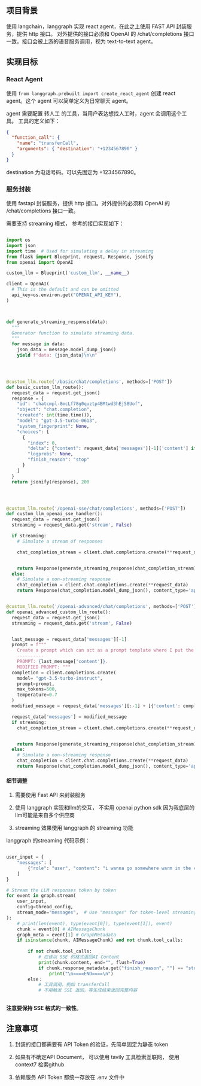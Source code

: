 ## 项目背景

使用 langchain，langgraph 实现 react agent，在此之上使用 FAST API 封装服务，提供 http 接口。
对外提供的接口必须和 OpenAI 的 /chat/completions 接口一致。接口会被上游的语音服务调用，视为 text-to-text agent。


## 实现目标

### React Agent

使用 `from langgraph.prebuilt import create_react_agent` 创建 react agent。这个 agent 可以简单定义为日常聊天 agent。

agent 需要配置 转人工 的工具，当用户表达想找人工时，agent 会调用这个工具。 工具的定义如下：

```json
{
  "function_call": {
    "name": "transferCall",
    "arguments": { "destination": "+1234567890" }
  }
}
```
destination 为电话号码。可以先固定为 +1234567890。


### 服务封装

使用 fastapi 封装服务，提供 http 接口。对外提供的必须和 OpenAI 的 /chat/completions 接口一致。

需要支持 streaming 模式， 参考的接口实现如下：

```python

import os
import json
import time  # Used for simulating a delay in streaming
from flask import Blueprint, request, Response, jsonify
from openai import OpenAI

custom_llm = Blueprint('custom_llm', __name__)

client = OpenAI(
  # This is the default and can be omitted
  api_key=os.environ.get("OPENAI_API_KEY"),
)



def generate_streaming_response(data):
  """
  Generator function to simulate streaming data.
  """
  for message in data:
    json_data = message.model_dump_json()
    yield f"data: {json_data}\n\n"




@custom_llm.route('/basic/chat/completions', methods=['POST'])
def basic_custom_llm_route():
  request_data = request.get_json()
  response = {
    "id": "chatcmpl-8mcLf78g0quztp4BMtwd3hEj58Uof",
    "object": "chat.completion",
    "created": int(time.time()),
    "model": "gpt-3.5-turbo-0613",
    "system_fingerprint": None,
    "choices": [
      {
        "index": 0,
        "delta": {"content": request_data['messages'][-1]['content'] if len(request_data['messages']) > 0 else ""},
        "logprobs": None,
        "finish_reason": "stop"
      }
    ]
  }
  return jsonify(response), 200




@custom_llm.route('/openai-sse/chat/completions', methods=['POST'])
def custom_llm_openai_sse_handler():
  request_data = request.get_json()
  streaming = request_data.get('stream', False)

  if streaming:
    # Simulate a stream of responses

    chat_completion_stream = client.chat.completions.create(**request_data)


    return Response(generate_streaming_response(chat_completion_stream), content_type='text/event-stream')
  else:
    # Simulate a non-streaming response
    chat_completion = client.chat.completions.create(**request_data)
    return Response(chat_completion.model_dump_json(), content_type='application/json')


@custom_llm.route('/openai-advanced/chat/completions', methods=['POST'])
def openai_advanced_custom_llm_route():
  request_data = request.get_json()
  streaming = request_data.get('stream', False)


  last_message = request_data['messages'][-1]
  prompt = f"""
    Create a prompt which can act as a prompt template where I put the original prompt and it can modify it according to my intentions so that the final modified prompt is more detailed. You can expand certain terms or keywords.
    ----------
    PROMPT: {last_message['content']}.
    MODIFIED PROMPT: """
  completion = client.completions.create(
    model= "gpt-3.5-turbo-instruct",
    prompt=prompt,
    max_tokens=500,
    temperature=0.7
  )
  modified_message = request_data['messages'][:-1] + [{'content': completion.choices[0].text, 'role': last_message['role']}]

  request_data['messages'] = modified_message
  if streaming:
    chat_completion_stream = client.chat.completions.create(**request_data)


    return Response(generate_streaming_response(chat_completion_stream), content_type='text/event-stream')
  else:
    # Simulate a non-streaming response
    chat_completion = client.chat.completions.create(**request_data)
    return Response(chat_completion.model_dump_json(), content_type='application/json')

```

#### 细节调整

1. 需要使用 Fast API 来封装服务

2. 使用 langgraph 实现和llm的交互， 不实用 openai python sdk
因为我底层的llm可能是来自多个供应商

3. streaming 效果使用 langgraph 的 streaming 功能

langgraph 的streaming 代码示例：

```python

user_input = {
    "messages": [
        {"role": "user", "content": "i wanna go somewhere warm in the caribbean"}
    ]
}

# Stream the LLM responses token by token
for event in graph.stream(
    user_input,
    config=thread_config,
    stream_mode="messages",  # Use "messages" for token-level streaming
):
    # print(len(event), type(event[0]), type(event[1]), event)
    chunk = event[0] # AIMessageChunk
    graph_meta = event[1] # GraphMetadata
    if isinstance(chunk, AIMessageChunk) and not chunk.tool_calls:
        
        if not chunk.tool_calls:
            # 应该以 SSE 的格式返回AI Content
            print(chunk.content, end="", flush=True)
            if chunk.response_metadata.get("finish_reason", "") == "stop":
                print("\n====END====\n")
        else：
            # 工具调用，例如 transferCall
            # 不用触发 SSE 返回，等生成结束返回完整内容
            

```

**注意要保持 SSE 格式的一致性**。


## 注意事项

1. 封装的接口都需要有 API Token 的验证，先简单固定为静态 token

2. 如果有不确定API Document， 可以使用 tavily 工具检索互联网， 使用 context7 检索github

3. 依赖服务 API Token 都统一存放在 .env 文件中
